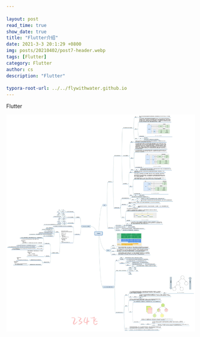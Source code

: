 ```yaml
---

layout: post
read_time: true
show_date: true
title: "Flutter介绍"
date: 2021-3-3 20:1:29 +0800
img: posts/20210402/post7-header.webp
tags: [Flutter]
category: Flutter
author: cs
description: "Flutter"

typora-root-url: ../../flywithwater.github.io
---
```


Flutter

![1-Flutter](/assets/img/posts/Flutter/1-Flutter.jpg)

